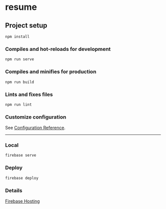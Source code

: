 # resume

## Project setup
```
npm install
```

### Compiles and hot-reloads for development
```
npm run serve
```

### Compiles and minifies for production
```
npm run build
```

### Lints and fixes files
```
npm run lint
```

### Customize configuration
See [Configuration Reference](https://cli.vuejs.org/config/).

---

### Local
```
firebase serve
```

### Deploy
```
firebase deploy
```

### Details
[Firebase Hosting](https://firebase.google.com/docs/hosting?hl=ja)
